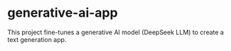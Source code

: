 # generative-ai-app
This project fine-tunes a generative AI model (DeepSeek LLM) to create a text generation app.
